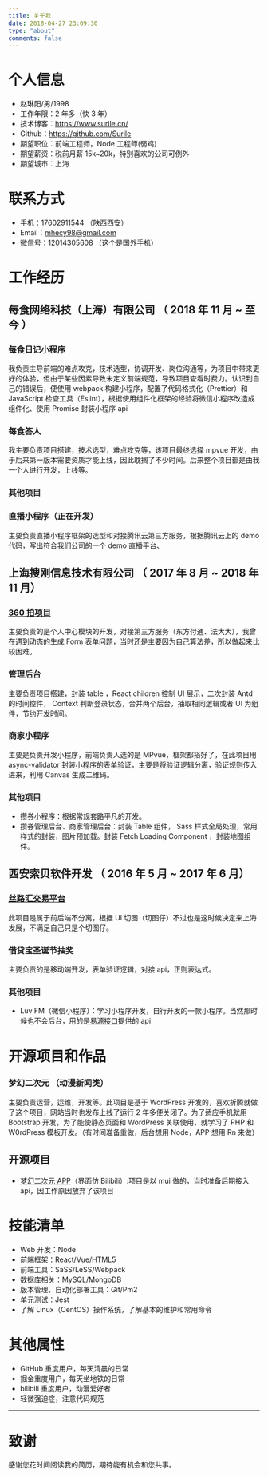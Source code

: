 ```yaml
---
title: 关于我
date: 2018-04-27 23:09:30
type: "about"
comments: false
---
```


# 个人信息

- 赵琳阳/男/1998
- 工作年限：2 年多（快 3 年）
- 技术博客：https://www.surile.cn/
- Github：https://github.com/Surile
- 期望职位：前端工程师，Node 工程师(弱鸡)
- 期望薪资：税前月薪 15k~20k，特别喜欢的公司可例外
- 期望城市：上海

# 联系方式

- 手机：17602911544 （陕西西安）
- Email：mhecy98@gmail.com
- 微信号：12014305608 （这个是国外手机）

# 工作经历

## 每食网络科技（上海）有限公司 （ 2018 年 11 月 ~ 至今 ）

### 每食日记小程序

我负责主导前端的难点攻克，技术选型，协调开发、岗位沟通等，为项目中带来更好的体验，但由于某些因素导致未定义前端规范，导致项目查看时费力。认识到自己的错误后，便使用 webpack 构建小程序，配置了代码格式化（Prettier）和 JavaScript 检查工具（Eslint），根据使用组件化框架的经验将微信小程序改造成组件化、使用 Promise 封装小程序 api

### 每食答人

我主要负责项目搭建，技术选型，难点攻克等，该项目最终选择 mpvue 开发，由于后来第一版本需要资质才能上线，因此耽搁了不少时间。后来整个项目都是由我一个人进行开发，上线等。

### 其他项目

### 直播小程序（正在开发）

主要负责直播小程序框架的选型和对接腾讯云第三方服务，根据腾讯云上的 demo 代码，写出符合我们公司的一个 demo 直播平台、

## 上海搜刚信息技术有限公司 （ 2017 年 8 月 ~ 2018 年 11 月）

### [360 拍项目](https://www.360pai.com/)

主要负责的是个人中心模块的开发，对接第三方服务（东方付通、法大大），我曾在遇到动态的生成 Form 表单问题，当时还是主要因为自己算法差，所以做起来比较困难。

### 管理后台

主要负责项目搭建，封装 table ，React children 控制 UI 展示，二次封装 Antd 的时间控件， Context 判断登录状态，合并两个后台，抽取相同逻辑或者 UI 为组件，节约开发时间。

### 商家小程序

主要是负责开发小程序，前端负责人选的是 MPvue，框架都搭好了，在此项目用 async-validator 封装小程序的表单验证，主要是将验证逻辑分离，验证规则传入进来，利用 Canvas 生成二维码。

### 其他项目

- 攒券小程序：根据常规套路平凡的开发。
- 攒券管理后台、商家管理后台：封装 Table 组件， Sass 样式全局处理，常用样式的封装，图片预加载。封装 Fetch Loading Component ，封装地图组件。

## 西安索贝软件开发 （ 2016 年 5 月 ~ 2017 年 6 月）

### [丝路汇交易平台](https://www.cnsiluhui.com/)

此项目是属于前后端不分离，根据 UI 切图（切图仔）不过也是这时候决定来上海发展，不满足自己只是个切图仔。

### 借贷宝圣诞节抽奖

主要负责的是移动端开发，表单验证逻辑，对接 api，正则表达式。

### 其他项目

- Luv FM（微信小程序）：学习小程序开发，自行开发的一款小程序。当然那时候也不会后台，用的是[易源接口](https://www.showapi.com/)提供的 api

# 开源项目和作品

### 梦幻二次元 （动漫新闻类）

主要负责运营，运维，开发等。此项目是基于 WordPress 开发的，喜欢折腾就做了这个项目，网站当时也发布上线了运行 2 年多便关闭了。为了适应手机就用 Bootstrap 开发，为了能使静态页面和 WordPress 关联使用，就学习了 PHP 和 W0rdPress 模板开发。（有时间准备重做，后台想用 Node，APP 想用 Rn 来做）

## 开源项目

- [梦幻二次元 APP](https://github.com/mhecy/mui-mhecy)（界面仿 Bilibili）:项目是以 mui 做的，当时准备后期接入 api，因工作原因放弃了该项目

# 技能清单

- Web 开发：Node
- 前端框架：React/Vue/HTML5
- 前端工具：SaSS/LeSS/Webpack
- 数据库相关：MySQL/MongoDB
- 版本管理、自动化部署工具：Git/Pm2
- 单元测试：Jest
- 了解 Linux（CentOS）操作系统，了解基本的维护和常用命令

# 其他属性

- GitHub 重度用户，每天清晨的日常
- 掘金重度用户，每天坐地铁的日常
- bilibili 重度用户，动漫爱好者
- 轻微强迫症，注意代码规范

---

# 致谢

感谢您花时间阅读我的简历，期待能有机会和您共事。

